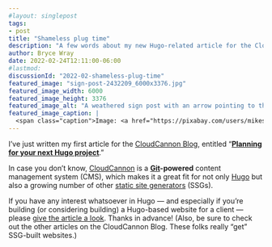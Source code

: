 ```yaml
---
#layout: singlepost
tags:
- post
title: "Shameless plug time"
description: "A few words about my new Hugo-related article for the CloudCannon blog."
author: Bryce Wray
date: 2022-02-24T12:11:00-06:00
#lastmod:
discussionId: "2022-02-shameless-plug-time"
featured_image: "sign-post-2432209_6000x3376.jpg"
featured_image_width: 6000
featured_image_height: 3376
featured_image_alt: "A weathered sign post with an arrow pointing to the right"
featured_image_caption: |
  <span class="caption">Image: <a href="https://pixabay.com/users/mikes-photography-1860391/?utm_source=link-attribution&amp;utm_medium=referral&amp;utm_campaign=image&amp;utm_content=2432209">Mikes-Photography</a>; <a href="https://pixabay.com/?utm_source=link-attribution&amp;utm_medium=referral&amp;utm_campaign=image&amp;utm_content=2432209">Pixabay</a></span>
---
```


I’ve just written my first article for the [CloudCannon Blog](https://cloudcannon.com/blog/), entitled “[**Planning for your next Hugo project**](https://cloudcannon.com/blog/planning-for-your-next-hugo-project/).”

In case you don’t know, [CloudCannon](https://cloudcannon.com) is a **[Git](https://git-scm.com)-powered** content management system (CMS), which makes it a great fit for not only [Hugo](https://gohugo.io/) but also a growing number of other [static site generators](https://jamstack.org/generators/) (SSGs).

If you have any interest whatsoever in Hugo — and especially if you’re building (or considering building) a Hugo-based website for a client — please [give the article a look](https://cloudcannon.com/blog/planning-for-your-next-hugo-project/). Thanks in advance! (Also, be sure to check out the other articles on the CloudCannon Blog. These folks really “get” SSG-built websites.)
